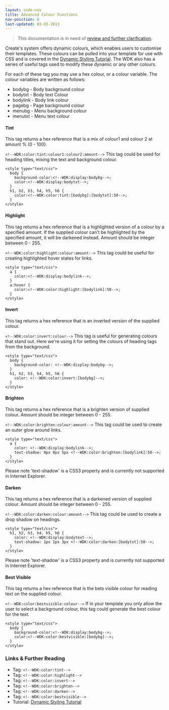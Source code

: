 ```yaml
---
layout: side-nav
title: Advanced Colour Functions
nav-position: 6
last-updated: 03-03-2013
---
```


> This documentation is in need of [review and further clarification](https://github.com/createdotnet/wdk/issues/1).

Create's system offers dynamic colours, which enables users to customise their templates. These colours can be pulled into your template for use with CSS and is covered in the [Dynamic Styling Tutorial](05dynamic-styling.html). The WDK also has a series of useful tags used to modify these dynamic or any other colours.

For each of these tag you may use a hex colour, or a colour variable. The colour variables are written as follows:

- bodybg - Body background colour
- bodytxt - Body text Colour
- bodylink - Body link colour
- pagebg - Page background colour
- menubg - Menu background colour
- menutxt - Menu text colour



#### Tint
This tag returns a hex reference that is a mix of colour1 and colour 2 at amount % (0 - 100).

`<!--WDK:color:tint:colour1:colour2:amount-->`
This tag could be used for heading titles, mixing the text and background colour.

~~~
<style type="text/css">
  body {
    background-color:<!--WDK:display:bodybg-->;
    color:<!--WDK:display:bodytxt-->;
  }
  h1, h2, h3, h4, h5, h6 {
    color:<!--WDK:color:tint:[bodybg]:[bodytxt]:50-->;
  }
</style>
~~~

#### Highlight

This tag returns a hex reference that is a highlighted version of a colour by a specified amount. If the supplied colour can't be highlighted by the specified amount, it will be darkened instead. Amount should be integer between 0 - 255.

`<!--WDK:color:highlight:colour:amount-->`
This tag could be useful for creating highlighted hover states for links.

~~~
<style type="text/css">
  a {
    color:<!--WDK:display:bodylink-->;
  }
  a:hover {
    color:<!--WDK:color:highlight:[bodylink]:50-->;
  }
</style>
~~~

#### Invert

This tag returns a hex reference that is an inverted version of the supplied colour.

`<!--WDK:color:invert:colour-->`
This tag is useful for generating colours that stand out. Here we're using it for setting the colours of heading tags from the background.

~~~
<style type="text/css">
  body {
    background-color: <!--WDK:display:bodybg-->;
  }
  h1, h2, h3, h4, h5, h6 {
    color: <!--WDK:color:invert:[bodybg]-->;
  }
</style>
~~~

#### Brighten

This tag returns a hex reference that is a brighten version of supplied colour. Amount should be integer between 0 - 255.

`<!--WDK:color:brighten:colour:amount-->`
This tag could be used to create an outer glow around links.

~~~
<style type="text/css">
  a {
    color: <!--WDK:display:bodylink-->;
    text-shadow: 0px 0px 5px <!--WDK:color:brighten:[bodylink]:50-->;
  }
</style>
~~~

Please note 'text-shadow' is a CSS3 property and is currently not supported in Internet Explorer.


#### Darken

This tag returns a hex reference that is a darkened version of supplied colour. Amount should be integer between 0 - 255.

`<!--WDK:color:darken:colour:amount-->`
This tag could be used to create a drop shadow on headings.

~~~
<style type="text/css">
  h1, h2, h3, h4, h5, h6 {
    color: <!--WDK:display:bodytext-->;
    text-shadow: 1px 1px 3px <!--WDK:color:darken:[bodytxt]:50-->;
  }
</style>
~~~

Please note 'text-shadow' is a CSS3 property and is currently not supported in Internet Explorer.

#### Best Visible

This tag returns a hex reference that is the bets visible colour for reading text on the supplied colour.

`<!--WDK:color:bestvisible:colour-->`
If in your template you only allow the user to select a background colour, this tag could generate the best colour for the text.

~~~
<style type="text/css">
  body {
    background-color:<!--WDK:display:bodybg-->;
    color:<!--WDK:color:bestvisible:[bodybg]-->;
  }
</style>
~~~

### Links & Further Reading

- Tag: `<!--WDK:color:tint-->`
- Tag: `<!--WDK:color:highlight-->`
- Tag: `<!--WDK:color:invert-->`
- Tag: `<!--WDK:color:brighten-->`
- Tag: `<!--WDK:color:darken-->`
- Tag: `<!--WDK:color:bestvisible-->`
- Tutorial: [Dynamic Styling Tutorial](dynamic-styling.html)
